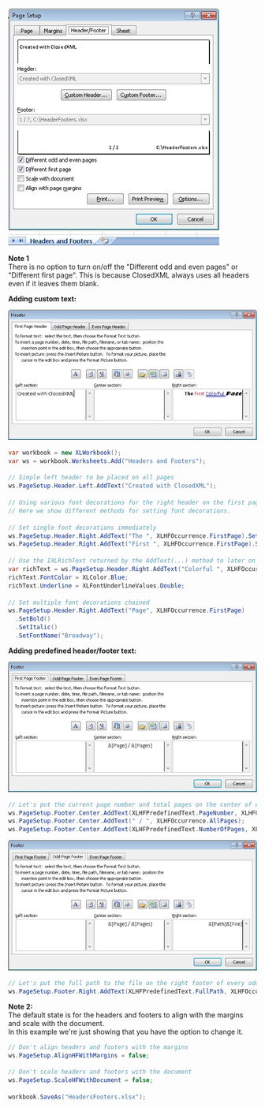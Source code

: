 ![HeaderFooter1.jpg](images/Headers-and-Footers-Tab_HeaderFooter1.jpg "HeaderFooter1.jpg")  

**Note 1**  
There is no option to turn on/off the "Different odd and even pages" or "Different first page". This is because ClosedXML always uses all headers even if it leaves them blank.  

**Adding custom text:**  

![HeaderFooter5.jpg](images/Headers-and-Footers-Tab_HeaderFooter5.jpg "HeaderFooter5.jpg")  

```c#
var workbook = new XLWorkbook();
var ws = workbook.Worksheets.Add("Headers and Footers");

// Simple left header to be placed on all pages
ws.PageSetup.Header.Left.AddText("Created with ClosedXML");

// Using various font decorations for the right header on the first page only
// Here we show different methods for setting font decorations.

// Set single font decorations immediately
ws.PageSetup.Header.Right.AddText("The ", XLHFOccurrence.FirstPage).SetBold();
ws.PageSetup.Header.Right.AddText("First ", XLHFOccurrence.FirstPage).SetFontColor(XLColor.Red);

// Use the IXLRichText returned by the AddText(...) method to later on modify the font
var richText = ws.PageSetup.Header.Right.AddText("Colorful ", XLHFOccurrence.FirstPage);
richText.FontColor = XLColor.Blue;
richText.Underline = XLFontUnderlineValues.Double;

// Set multiple font decorations chained
ws.PageSetup.Header.Right.AddText("Page", XLHFOccurrence.FirstPage)
  .SetBold()
  .SetItalic()
  .SetFontName("Broadway");
```

**Adding predefined header/footer text:**  

![HeaderFooter3.jpg](images/Headers-and-Footers-Tab_HeaderFooter3.jpg "HeaderFooter3.jpg")  

```c#
// Let's put the current page number and total pages on the center of every footer:
ws.PageSetup.Footer.Center.AddText(XLHFPredefinedText.PageNumber, XLHFOccurrence.AllPages);
ws.PageSetup.Footer.Center.AddText(" / ", XLHFOccurrence.AllPages);
ws.PageSetup.Footer.Center.AddText(XLHFPredefinedText.NumberOfPages, XLHFOccurrence.AllPages);
```

![HeaderFooter4.jpg](images/Headers-and-Footers-Tab_HeaderFooter4.jpg "HeaderFooter4.jpg")  

```c#
// Let's put the full path to the file on the right footer of every odd page:
ws.PageSetup.Footer.Right.AddText(XLHFPredefinedText.FullPath, XLHFOccurrence.OddPages);
```

**Note 2:**  
The default state is for the headers and footers to align with the margins and scale with the document.  
In this example we're just showing that you have the option to change it.  

```c#
// Don't align headers and footers with the margins
ws.PageSetup.AlignHFWithMargins = false;

// Don't scale headers and footers with the document
ws.PageSetup.ScaleHFWithDocument = false;

workbook.SaveAs("HeadersFooters.xlsx");
```
